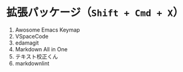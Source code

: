 # 拡張パッケージ（``Shift + Cmd + X``）

1. Awosome Emacs Keymap
1. VSpaceCode
1. edamagit
1. Markdown All in One
1. テキスト校正くん
1. markdownlint
